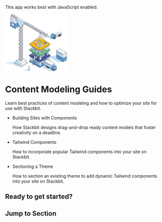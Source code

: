 This app works best with JavaScript enabled.



























![Stackbit](/docs/images/stackbit-crane-sm.png)

Content Modeling Guides
=======================

Learn best practices of content modeling and how to optimize your site for use with Stackbit.

-   <a href="/docs/developer-guides/content-modeling/building-with-components/" class="docs-item-link"></a>
    Building Sites with Components

    <span class="icon-angle-right" aria-hidden="true"></span>
    How Stackbit designs drag-and-drop ready content models that foster creativity on a deadline.

-   <a href="/docs/developer-guides/content-modeling/adding-tailwind-components/" class="docs-item-link"></a>
    Tailwind Components

    <span class="icon-angle-right" aria-hidden="true"></span>
    How to incorporate popular Tailwind components into your site on Stackbit.

-   <a href="/docs/developer-guides/content-modeling/adding-sections-existing-theme/" class="docs-item-link"></a>
    Sectioning a Theme

    <span class="icon-angle-right" aria-hidden="true"></span>
    How to section an existing theme to add dynamic Tailwind components into your site on Stackbit.

Ready to get started?
---------------------



Jump to Section
---------------











